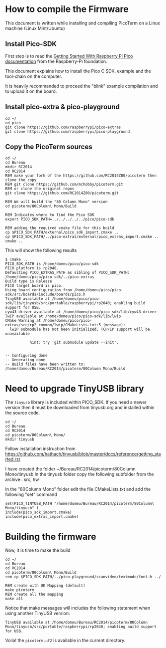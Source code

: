 # How to compile the Firmware

This document is written while installing and compiling PicoTerm on a Linux machine (Linux Mint/Ubuntu)

## Install Pico-SDK

First step is to read the [Getting Started With Raspberry Pi Pico documentation](https://www.raspberrypi.com/documentation/microcontrollers/c_sdk.html) from the Raspberry-Pi foundation.

This document explains how to install the Pico C SDK, example and the tool-chain on the computer.

It is heavily recommanded to proceed the "blink" example compilation and to upload it on the board.

## Install pico-extra & pico-playground

```
cd ~/
cd pico
git clone https://github.com/raspberrypi/pico-extras
git clone https://github.com/raspberrypi/pico-playground
```



## Copy the PicoTerm sources

```
cd ~/
cd Bureau
mkdir RC2014
cd RC2014
REM make your fork of the https://github.com/RC2014Z80/picoterm then clone the copy
REM git clone https://github.com/mchobby/picoterm.git
REM or clone the original repos
git clone https://github.com/RC2014Z80/picoterm.git

REM We will build the "80 Column Mono" version
cd picoterm/80Column\ Mono/Build

REM Indicates where to find the Pico SDK
export PICO_SDK_PATH=../../../../../pico/pico-sdk

REM adding the required cmake file for this build
cp $PICO_SDK_PATH/external/pico_sdk_import.cmake ..
cp $PICO_SDK_PATH/../pico-extras/external/pico_extras_import.cmake ..
cmake ..
```

This will show the following results

```
$ cmake ..
PICO_SDK_PATH is /home/domeu/pico/pico-sdk
PICO platform is rp2040.
Defaulting PICO_EXTRAS_PATH as sibling of PICO_SDK_PATH: /home/domeu/pico/pico-sdk/../pico-extras
Build type is Release
PICO target board is pico.
Using board configuration from /home/domeu/pico/pico-sdk/src/boards/include/boards/pico.h
TinyUSB available at /home/domeu/pico/pico-sdk/lib/tinyusb/src/portable/raspberrypi/rp2040; enabling build support for USB.
cyw43-driver available at /home/domeu/pico/pico-sdk/lib/cyw43-driver
lwIP available at /home/domeu/pico/pico-sdk/lib/lwip
CMake Warning at /home/domeu/pico/pico-extras/src/rp2_common/lwip/CMakeLists.txt:5 (message):
  lwIP submodule has not been initialized; TCP/IP support will be unavailable

           hint: try 'git submodule update --init'.


-- Configuring done
-- Generating done
-- Build files have been written to: /home/domeu/Bureau/RC2014/picoterm/80Column Mono/Build
```

# Need to upgrade TinyUSB library

The `tinyusb` library is included within PICO_SDK. If you need a newer version then it must be downloaded from tinyusb.org and installed within the source code.

```
cd ~/
cd Bureau
cd RC2014
cd picoterm/80Column\ Mono/
mkdir tinyusb
```

Follow installation instruction from
https://github.com/hathach/tinyusb/blob/master/docs/reference/getting_started.rst

I have created the folder ~/Bureau/RC2014/picoterm/80Column Mono/tinyusb
In the tinyusb folder copy the following subfolder from the archive : src, hw

In the "80Column Mono" folder edit the file CMakeLists.txt and add the following "set" command

```
set(PICO_TINYUSB_PATH "/home/domeu/Bureau/RC2014/picoterm/80Column\ Mono/tinyusb" )
include(pico_sdk_import.cmake)       
include(pico_extras_import.cmake)
```

# Building the firmware

Now, it is time to make the build

```
cd ~/
cd Bureau
cd RC2014
cd picoterm/80Column\ Mono/Build
rem cp $PICO_SDK_PATH/../pico-playground/scanvideo/textmode/font.h ../

REM create with UK Mapping (default)
make picoterm
REM create all the mapping
make all
```
Notice that make messages will includes the following statement when using another TinyUSB version:

```
TinyUSB available at /home/domeu/Bureau/RC2014/picoterm/80Column Mono/tinyusb/src/portable/raspberrypi/rp2040; enabling build support for USB.
```

Voila! the `picoterm.uf2` is available in the current directory.
